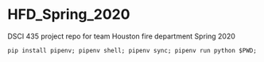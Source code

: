 # HFD_Spring_2020
DSCI 435 project repo for team Houston fire department Spring 2020

`pip install pipenv; pipenv shell; pipenv sync; pipenv run python $PWD;`
